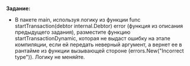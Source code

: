 **Задание:**
- В пакете main, используя логику из функции func startTransaction(debtor internal.Debtor) error (функция из описания предыдущего задания), разместите функцию startTransactionDynamic, которая не выдаст ошибку на этапе компиляции, если ей передать неверный аргумент, а вернет ее в рантайме из функции вызывающей стороне (errors.New("Incorrect type")). Логику не меняйте. 